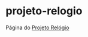 # projeto-relogio

<p>Página do <a href="https://derekesper.github.io/projeto-relogio">Projeto Relógio</a></p>
 
